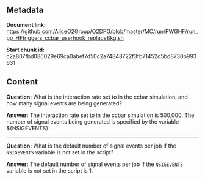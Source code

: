 ## Metadata

**Document link:** https://github.com/AliceO2Group/O2DPG/blob/master/MC/run/PWGHF/run_pp_HFtriggers_ccbar_userhook_replaceBkg.sh

**Start chunk id:** c2a807fbd086029e69ca0abef7d50c2a74848722f3fb71452d5bd8730b993631

## Content

**Question:** What is the interaction rate set to in the ccbar simulation, and how many signal events are being generated?

**Answer:** The interaction rate set to in the ccbar simulation is 500,000. The number of signal events being generated is specified by the variable ${NSIGEVENTS}.

---

**Question:** What is the default number of signal events per job if the `NSIGEVENTS` variable is not set in the script?

**Answer:** The default number of signal events per job if the `NSIGEVENTS` variable is not set in the script is 1.